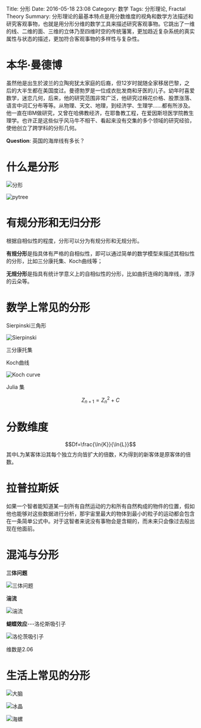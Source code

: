 Title: 分形
Date: 2016-05-18 23:08
Category: 数学
Tags: 分形理论, Fractal Theory
Summary: 分形理论的最基本特点是用分数维度的视角和数学方法描述和研究客观事物，也就是用分形分维的数学工具来描述研究客观事物。它跳出了一维的线、二维的面、三维的立体乃至四维时空的传统藩篱，更加趋近复杂系统的真实属性与状态的描述，更加符合客观事物的多样性与复杂性。

# 本华·曼德博

虽然他是出生於波兰的立陶宛犹太家庭的后裔，但12岁时就随全家移居巴黎，之后的大半生都在美国度过。曼德勃罗是一位成衣批发商和牙医的儿子。幼年时喜爱数学，迷恋几何，后来，他的研究范围非常广泛，他研究过棉花价格、股票涨落、语言中词汇分布等等。从物理、天文、地理，到经济学、生理学……都有所涉及。他一直在IBM做研究，又曾在哈佛教经济，在耶鲁教工程，在爱因斯坦医学院教生理学。也许正是这些似乎风马牛不相干、看起来没有交集的多个领域的研究经验，使他创立了跨学科的分形几何。

**Question**:
英国的海岸线有多长？

# 什么是分形

![分形](http://forin-xyz.github.io/images/20160517_hexaflake.gif)

![pytree](http://forin-xyz.github.io/images/20160517_py_tree.gif)

# 有规分形和无归分形

根据自相似性的程度，分形可以分为有规分形和无规分形。

**有规分形**是指具体有严格的自相似性，即可以通过简单的数学模型来描述其相似性的分形，比如三分康托集、Koch曲线等；

**无规分形**是指具有统计学意义上的自相似性的分形，比如曲折连绵的海岸线，漂浮的云朵等。

# 数学上常见的分形

Sierpinski三角形

![Sierpinski](http://forin-xyz.github.io/images/20160517_sierpinski.gif)

三分康托集

Koch曲线

![Koch curve](http://forin-xyz.github.io/images/20160517_Koch_curve.gif)

Julia 集

$$
Z_{n+1} = Z_{n}^{2} + C
$$


# 分数维度

$$Df=\frac{\ln{K}}{\ln{L}}$$
其中L为某客体沿其每个独立方向皆扩大的倍数，K为得到的新客体是原客体的倍数。

# 拉普拉斯妖

如果一个智者能知道某一刻所有自然运动的力和所有自然构成的物件的位置，假如他也能够对这些数据进行分析，那宇宙里最大的物体到最小的粒子的运动都会包含在一条简单公式中。对于这智者来说没有事物会是含糊的，而未来只会像过去般出现在他面前。

# 混沌与分形

**三体问题**

![三体问题](http://forin-xyz.github.io/images/2010517_st.jpg)

**湍流**

![湍流](http://forin-xyz.github.io/images/20160517_tl.jpg)

**蝴蝶效应**---洛伦斯吸引子

![洛伦茨吸引子](http://forin-xyz.github.io/images/20160517_hdxy.jpg)

维数是2.06

# 生活上常见的分形

![大脑](http://forin-xyz.github.io/images/20160517_dn.jpg)

![冰晶](http://forin-xyz.github.io/images/20160517_bj.jpg)

![海螺](http://forin-xyz.github.io/images/20160517_hn.jpg)
